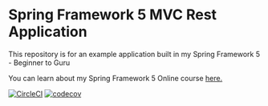 # Spring Framework 5 MVC Rest Application

This repository is for an example application built in my Spring Framework 5 - Beginner to Guru

You can learn about my Spring Framework 5 Online course [here.](http://courses.springframework.guru/p/spring-framework-5-begginer-to-guru/?product_id=363173)

[![CircleCI](https://circleci.com/gh/ivaanko/spring5-mvc-rest.svg?style=svg)](https://circleci.com/gh/ivaanko/spring5-mvc-rest)
[![codecov](https://codecov.io/gh/ivaanko/spring5-mvc-rest/branch/master/graph/badge.svg)](https://codecov.io/gh/ivaanko/spring5-mvc-rest)